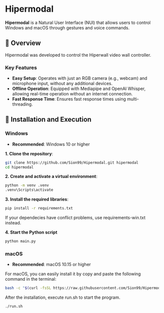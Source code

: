 # Hipermodal
**Hipermodal** is a Natural User Interface (NUI) that allows users to control Windows and macOS through gestures and voice commands.

## 📖 Overview
Hipermodal was developed to control the Hiperwall video wall controller.

### Key Features
- **Easy Setup**: Operates with just an RGB camera (e.g., webcam) and microphone input, without any additional devices.
- **Offline Operation**: Equipped with Mediapipe and OpenAI Whisper, allowing real-time operation without an internet connection.
- **Fast Response Time**: Ensures fast response times using multi-threading.

## 🚀 Installation and Execution
### Windows
- **Recommended**: Windows 10 or higher

**1. Clone the repository**:
```bash
git clone https://github.com/Sion99/Hipermodal.git hipermodal
cd hipermodal
```
**2. Create and activate a virtual environment**:
```bash
python -m venv .venv
.venv\Scripts\activate
```
**3. Install the required libraries**:
```bash
pip install -r requirements.txt
```
If your dependecies have conflict problems, use requirements-win.txt instead.

**4. Start the Python script**
```bash
python main.py
```

### macOS
- **Recommended**: macOS 10.15 or higher

For macOS, you can easily install it by copy and paste the following command in the terminal:
```bash
bash -c "$(curl -fsSL https://raw.githubusercontent.com/Sion99/Hipermodal/master/install.sh)" && cd hipermodal
```
After the installation, execute run.sh to start the program.
```bash
./run.sh
```
